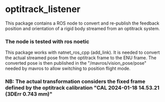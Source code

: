 # optitrack_listener
This package contains a ROS node to convert and re-publish the feedback position and orientation of a rigid body streamed from an optitrack system.

### The node is tested with ros noetic

This package works with natnet_ros_cpp (add_link). 
It is needed to convert the actual streamed pose from the optitrack frame to the ENU frame. 
The converted pose is then published in the "/mavros/vision_pose/pose" needed by mavros to allow switching to position flight mode.

### NB: The actual transformation considers the fixed frame defined by the optitrack calibration "CAL 2024-01-18 14.53.21 (3DErr 0.743 mm)"
